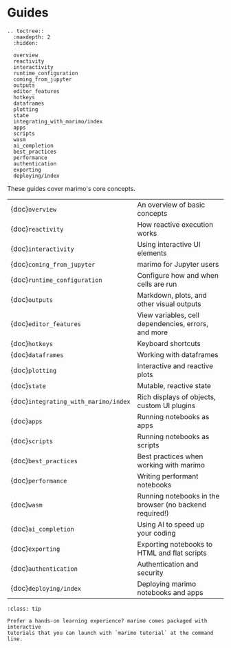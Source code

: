 # Guides

```{eval-rst}
.. toctree::
  :maxdepth: 2
  :hidden:

  overview
  reactivity
  interactivity
  runtime_configuration
  coming_from_jupyter
  outputs
  editor_features
  hotkeys
  dataframes
  plotting
  state
  integrating_with_marimo/index
  apps
  scripts
  wasm
  ai_completion
  best_practices
  performance
  authentication
  exporting
  deploying/index
```

These guides cover marimo's core concepts.

|                                      |                                                         |
| :----------------------------------- | :------------------------------------------------------ |
| {doc}`overview`                      | An overview of basic concepts                           |
| {doc}`reactivity`                    | How reactive execution works                            |
| {doc}`interactivity`                 | Using interactive UI elements                           |
| {doc}`coming_from_jupyter`           | marimo for Jupyter users                                |
| {doc}`runtime_configuration`         | Configure how and when cells are run                    |
| {doc}`outputs`                       | Markdown, plots, and other visual outputs               |
| {doc}`editor_features`               | View variables, cell dependencies, errors, and more     |
| {doc}`hotkeys`                       | Keyboard shortcuts                                      |
| {doc}`dataframes`                    | Working with dataframes                                 |
| {doc}`plotting`                      | Interactive and reactive plots                          |
| {doc}`state`                         | Mutable, reactive state                                 |
| {doc}`integrating_with_marimo/index` | Rich displays of objects, custom UI plugins             |
| {doc}`apps`                          | Running notebooks as apps                               |
| {doc}`scripts`                       | Running notebooks as scripts                            |
| {doc}`best_practices`                | Best practices when working with marimo                 |
| {doc}`performance`                   | Writing performant notebooks                            |
| {doc}`wasm`                          | Running notebooks in the browser (no backend required!) |
| {doc}`ai_completion`                 | Using AI to speed up your coding                        |
| {doc}`exporting`                     | Exporting notebooks to HTML and flat scripts            |
| {doc}`authentication`                | Authentication and security                             |
| {doc}`deploying/index`               | Deploying marimo notebooks and apps                     |

```{admonition} Learn by doing!
:class: tip

Prefer a hands-on learning experience? marimo comes packaged with interactive
tutorials that you can launch with `marimo tutorial` at the command line.
```
